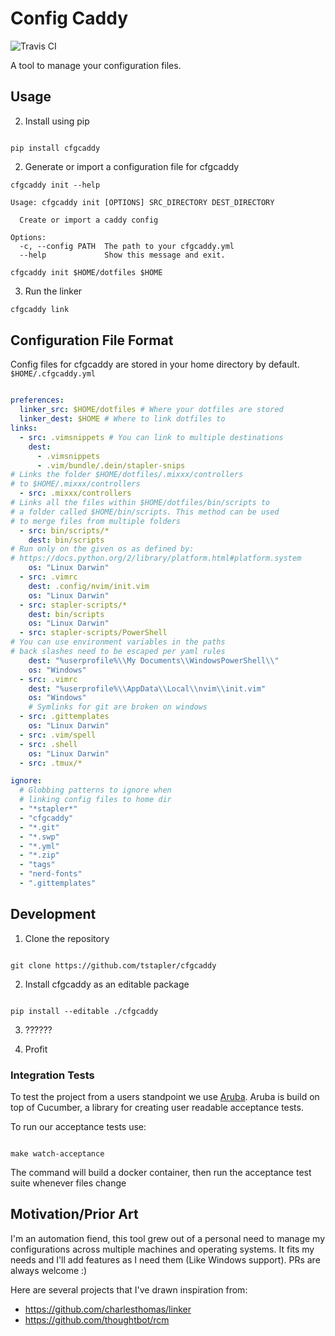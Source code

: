# Config Caddy

![Travis CI](https://travis-ci.org/tstapler/cfgcaddy.svg?branch=master)

A tool to manage your configuration files.


## Usage

2. Install using pip

```shell

pip install cfgcaddy

````
2. Generate or import a configuration file for cfgcaddy

```shell
cfgcaddy init --help

Usage: cfgcaddy init [OPTIONS] SRC_DIRECTORY DEST_DIRECTORY

  Create or import a caddy config

Options:
  -c, --config PATH  The path to your cfgcaddy.yml
  --help             Show this message and exit.

cfgcaddy init $HOME/dotfiles $HOME
```

3. Run the linker
```bash
cfgcaddy link
```

## Configuration File Format

Config files for cfgcaddy are stored in your home directory by default. `$HOME/.cfgcaddy.yml`

```yaml

preferences:
  linker_src: $HOME/dotfiles # Where your dotfiles are stored
  linker_dest: $HOME # Where to link dotfiles to
links:
  - src: .vimsnippets # You can link to multiple destinations
    dest:
      - .vimsnippets
      - .vim/bundle/.dein/stapler-snips
# Links the folder $HOME/dotfiles/.mixxx/controllers 
# to $HOME/.mixxx/controllers
  - src: .mixxx/controllers 
# Links all the files within $HOME/dotfiles/bin/scripts to
# a folder called $HOME/bin/scripts. This method can be used 
# to merge files from multiple folders
  - src: bin/scripts/*
    dest: bin/scripts
# Run only on the given os as defined by:
# https://docs.python.org/2/library/platform.html#platform.system
    os: "Linux Darwin"
  - src: .vimrc
    dest: .config/nvim/init.vim
    os: "Linux Darwin"
  - src: stapler-scripts/*
    dest: bin/scripts
    os: "Linux Darwin"
  - src: stapler-scripts/PowerShell
# You can use environment variables in the paths
# back slashes need to be escaped per yaml rules
    dest: "%userprofile%\\My Documents\\WindowsPowerShell\\"
    os: "Windows"
  - src: .vimrc
    dest: "%userprofile%\\AppData\\Local\\nvim\\init.vim"
    os: "Windows"
    # Symlinks for git are broken on windows
  - src: .gittemplates
    os: "Linux Darwin"
  - src: .vim/spell
  - src: .shell
    os: "Linux Darwin"
  - src: .tmux/*

ignore:
  # Globbing patterns to ignore when
  # linking config files to home dir
  - "*stapler*"
  - "cfgcaddy"
  - "*.git"
  - "*.swp"
  - "*.yml"
  - "*.zip"
  - "tags"
  - "nerd-fonts"
  - ".gittemplates"

```

## Development

1. Clone the repository

```shell

git clone https://github.com/tstapler/cfgcaddy

```

2. Install cfgcaddy as an editable package

```shell

pip install --editable ./cfgcaddy

```

3. ??????

4. Profit

### Integration Tests

To test the project from a users standpoint we use [Aruba](https://github.com/cucumber/aruba). Aruba is build on top of Cucumber, a library for creating user readable acceptance tests.

To run our acceptance tests use:
```shell

make watch-acceptance

```

The command will build a docker container, then run the acceptance test suite whenever files change

## Motivation/Prior Art

I'm an automation fiend, this tool grew out of a personal need to manage my configurations across multiple machines and operating systems. It fits my needs and I'll add features as I need them (Like Windows support). PRs are always welcome :)

Here are several projects that I've drawn inspiration from:

- https://github.com/charlesthomas/linker
- https://github.com/thoughtbot/rcm
